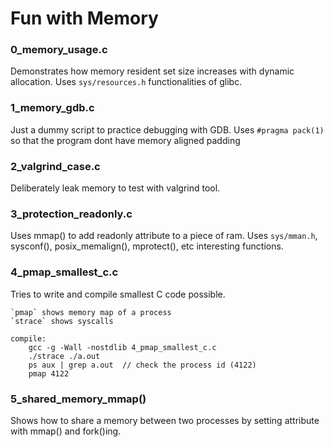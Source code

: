 # Fun with Memory

### 0_memory_usage.c
Demonstrates how memory resident set size increases with dynamic allocation. Uses `sys/resources.h` functionalities of glibc.

### 1_memory_gdb.c
Just a dummy script to practice debugging with GDB. Uses `#pragma pack(1)` so that the program dont have memory aligned padding

### 2_valgrind_case.c
Deliberately leak memory to test with valgrind tool.

### 3_protection_readonly.c
Uses mmap() to add readonly attribute to a piece of ram. Uses `sys/mman.h`, sysconf(), posix_memalign(), mprotect(), etc interesting functions. 

### 4_pmap_smallest_c.c
Tries to write and compile smallest C code possible. 

    `pmap` shows memory map of a process
    `strace` shows syscalls

    compile:
        gcc -g -Wall -nostdlib 4_pmap_smallest_c.c
        ./strace ./a.out
        ps aux | grep a.out  // check the process id (4122)
        pmap 4122

### 5_shared_memory_mmap()
Shows how to share a memory between two processes by setting attribute with mmap() and fork()ing. 